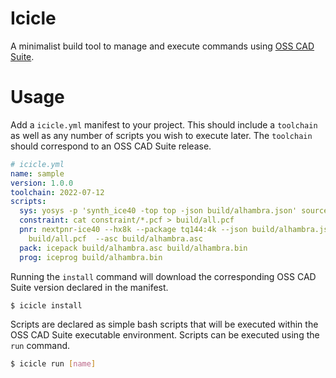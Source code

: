 # Icicle
A minimalist build tool to manage and execute commands using [OSS CAD Suite](https://github.com/YosysHQ/oss-cad-suite-build).

# Usage
Add a `icicle.yml` manifest to your project. This should include a `toolchain` as well as 
any number of scripts you wish to execute later. The `toolchain` should correspond to an OSS CAD Suite release.

```yml
# icicle.yml
name: sample
version: 1.0.0
toolchain: 2022-07-12
scripts:
  sys: yosys -p 'synth_ice40 -top top -json build/alhambra.json' source/*.v
  constraint: cat constraint/*.pcf > build/all.pcf
  pnr: nextpnr-ice40 --hx8k --package tq144:4k --json build/alhambra.json  --pcf
    build/all.pcf  --asc build/alhambra.asc
  pack: icepack build/alhambra.asc build/alhambra.bin
  prog: iceprog build/alhambra.bin

```

Running the `install` command will download the corresponding OSS CAD Suite version declared in the manifest.
``` bash
$ icicle install
```

Scripts are declared as simple bash scripts that will be executed within the OSS CAD Suite executable environment.
Scripts can be executed using the `run` command.

```bash
$ icicle run [name]
```
